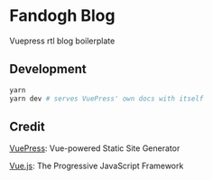 # Fandogh Blog

Vuepress rtl blog boilerplate

## Development

``` bash
yarn
yarn dev # serves VuePress' own docs with itself
```

## Credit

[VuePress](https://vuepress.vuejs.org/): Vue-powered Static Site Generator

[Vue.js](https://vuejs.org/): The Progressive JavaScript Framework

